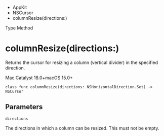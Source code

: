 

- AppKit
- NSCursor
-  columnResize(directions:) 

Type Method

# columnResize(directions:)

Returns the cursor for resizing a column (vertical divider) in the specified direction.

Mac Catalyst 18.0+macOS 15.0+

``` source
class func columnResize(directions: NSHorizontalDirection.Set) -> NSCursor
```

## Parameters 

`directions`  

The directions in which a column can be resized. This must not be empty.

